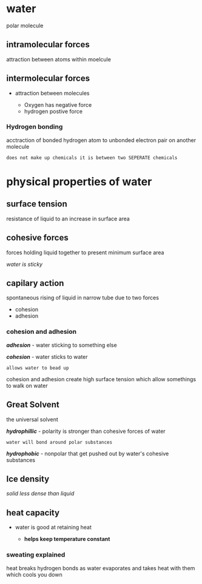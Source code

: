# water

polar molecule

## intramolecular forces 
attraction between atoms within moelcule

## intermolecular forces
- attraction between molecules

  -  Oxygen has negative force
  - hydrogen postive force

### Hydrogen bonding 
 acctraction of bonded hydrogen atom to unbonded electron pair on another molecule
        
    does not make up chemicals it is between two SEPERATE chemicals



# physical properties of water
 ## surface tension
 resistance of liquid to an increase in surface area

 ## cohesive forces
 forces holding liquid together to present minimum surface area

 *water is sticky*
 ## capilary action

 spontaneous rising of liquid in narrow tube due to two forces

 - cohesion
 - adhesion

### cohesion and adhesion  
  ***adhesion*** - water sticking to something else

  ***cohesion*** - water sticks to water
    
    allows water to bead up

cohesion and adhesion create high surface tension which allow somethings to walk on water    

## Great Solvent
the universal solvent

***hydrophillic*** - polarity is stronger than cohesive forces of water

    water will bond around polar substances

***hydrophobic*** - nonpolar that get pushed out by water's cohesive substances

## Ice density

  *solid less dense than liquid* 


## heat capacity

- water is good at retaining heat

  - **helps keep temperature constant**

### sweating explained
heat breaks hydrogen bonds as water evaporates and takes heat with them which cools you down